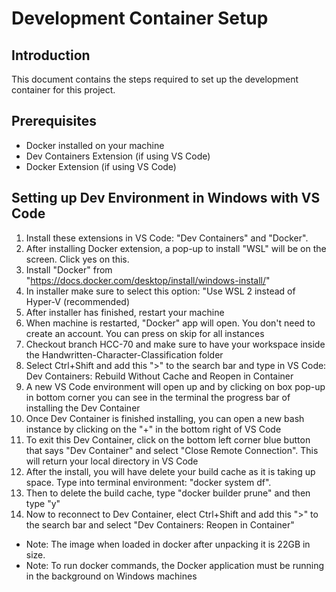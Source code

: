 # Development Container Setup

## Introduction
This document contains the steps required to set up the development container for this project.

## Prerequisites
- Docker installed on your machine
- Dev Containers Extension (if using VS Code)
- Docker Extension (if using VS Code)

## Setting up Dev Environment in Windows with VS Code
1. Install these extensions in VS Code: "Dev Containers" and "Docker".
2. After installing Docker extension, a pop-up to install "WSL" will be on the screen. Click yes on this.
4. Install "Docker" from "https://docs.docker.com/desktop/install/windows-install/"
5. In installer make sure to select this option: "Use WSL 2 instead of Hyper-V (recommended)
6. After installer has finished, restart your machine
7. When machine is restarted, "Docker" app will open. You don't need to create an account. You can press on skip for all instances
8. Checkout branch HCC-70 and make sure to have your workspace inside the Handwritten-Character-Classification folder
9. Select Ctrl+Shift and add this ">" to the search bar and type in VS Code: Dev Containers: Rebuild Without Cache and Reopen in Container
10. A new VS Code environment will open up and by clicking on box pop-up in bottom corner you can see in the terminal the progress bar of installing the Dev Container
11. Once Dev Container is finished installing, you can open a new bash instance by clicking on the "+" in the bottom right of VS Code
12. To exit this Dev Container, click on the bottom left corner blue button that says "Dev Container" and select "Close Remote Connection". This will
return your local directory in VS Code
13. After the install, you will have delete your build cache as it is taking up space. Type into terminal environment: "docker system df".
14. Then to delete the build cache, type "docker builder prune" and then type "y"
15. Now to reconnect to Dev Container, elect Ctrl+Shift and add this ">" to the search bar and select "Dev Containers: Reopen in Container"

- Note: The image when loaded in docker after unpacking it is 22GB in size.
- Note: To run docker commands, the Docker application must be running in the background on Windows machines




